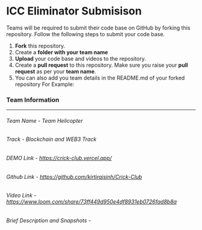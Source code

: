 # ICC Eliminator Submisison

Teams will be required to submit their code base on GitHub by forking this repository.
Follow the following steps to submit your code base.

1. **Fork** this repository.
1. Create a **folder with your team name**
1. **Upload** your code base and videos to the repository.
1. Create a **pull request** to this repository. Make sure you raise your **pull request** as per your **team name**.
1. You can also add you team details in the README.md of your forked repository
   For Example:

### Team Information

---

###### Team Name - Team Helicopter

###### Track - Blockchain and WEB3 Track

###### DEMO Link - https://crick-club.vercel.app/

###### Github Link - https://github.com/kirtirajsinh/Crick-Club

###### Video Link - https://www.loom.com/share/73ff449d950e4df8931eb0726fad8b8a

###### Brief Description and Snapshots -
